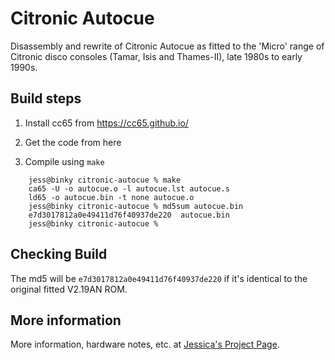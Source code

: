 # Citronic Autocue
Disassembly and rewrite of Citronic Autocue as fitted to the 'Micro' range of Citronic disco consoles (Tamar, Isis and Thames-II), late 1980s to early 1990s.

## Build steps

1. Install cc65 from https://cc65.github.io/

2. Get the code from here

3. Compile using `make`

```
    jess@binky citronic-autocue % make
    ca65 -U -o autocue.o -l autocue.lst autocue.s
    ld65 -o autocue.bin -t none autocue.o
    jess@binky citronic-autocue % md5sum autocue.bin
    e7d3017812a0e49411d76f40937de220  autocue.bin
    jess@binky citronic-autocue %
```

## Checking Build

The md5 will be `e7d3017812a0e49411d76f40937de220` if it's identical to the original fitted V2.19AN ROM.

## More information

More information, hardware notes, etc. at [Jessica's Project Page](https://jessicat.uk/autocue).
